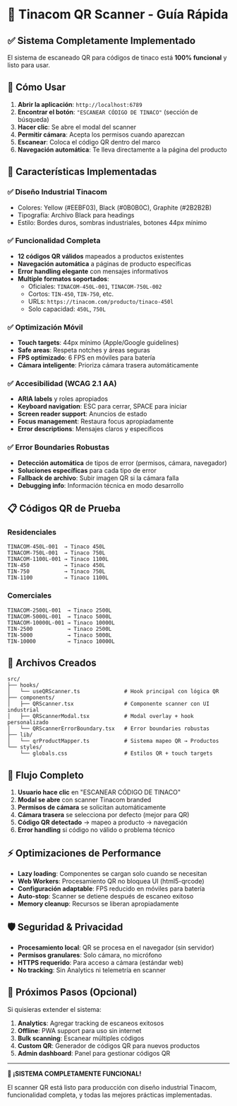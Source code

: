 # 🎯 Tinacom QR Scanner - Guía Rápida

## ✅ Sistema Completamente Implementado

El sistema de escaneado QR para códigos de tinaco está **100% funcional** y listo para usar.

## 🚀 Cómo Usar

1. **Abrir la aplicación**: `http://localhost:6789`
2. **Encontrar el botón**: `"ESCANEAR CÓDIGO DE TINACO"` (sección de búsqueda)
3. **Hacer clic**: Se abre el modal del scanner
4. **Permitir cámara**: Acepta los permisos cuando aparezcan
5. **Escanear**: Coloca el código QR dentro del marco
6. **Navegación automática**: Te lleva directamente a la página del producto

## 🎨 Características Implementadas

### ✅ Diseño Industrial Tinacom
- Colores: Yellow (#EEBF03), Black (#0B0B0C), Graphite (#2B2B2B)
- Tipografía: Archivo Black para headings
- Estilo: Bordes duros, sombras industriales, botones 44px mínimo

### ✅ Funcionalidad Completa
- **12 códigos QR válidos** mapeados a productos existentes
- **Navegación automática** a páginas de producto específicas
- **Error handling elegante** con mensajes informativos
- **Multiple formatos soportados**:
  - Oficiales: `TINACOM-450L-001`, `TINACOM-750L-002`
  - Cortos: `TIN-450`, `TIN-750`, etc.
  - URLs: `https://tinacom.com/producto/tinaco-450l`
  - Solo capacidad: `450L`, `750L`

### ✅ Optimización Móvil
- **Touch targets**: 44px mínimo (Apple/Google guidelines)
- **Safe areas**: Respeta notches y áreas seguras
- **FPS optimizado**: 6 FPS en móviles para batería
- **Cámara inteligente**: Prioriza cámara trasera automáticamente

### ✅ Accesibilidad (WCAG 2.1 AA)
- **ARIA labels** y roles apropiados  
- **Keyboard navigation**: ESC para cerrar, SPACE para iniciar
- **Screen reader support**: Anuncios de estado
- **Focus management**: Restaura focus apropiadamente
- **Error descriptions**: Mensajes claros y específicos

### ✅ Error Boundaries Robustas
- **Detección automática** de tipos de error (permisos, cámara, navegador)
- **Soluciones específicas** para cada tipo de error
- **Fallback de archivo**: Subir imagen QR si la cámara falla
- **Debugging info**: Información técnica en modo desarrollo

## 📋 Códigos QR de Prueba

### Residenciales
```
TINACOM-450L-001  → Tinaco 450L
TINACOM-750L-001  → Tinaco 750L  
TINACOM-1100L-001 → Tinaco 1100L
TIN-450           → Tinaco 450L
TIN-750           → Tinaco 750L
TIN-1100          → Tinaco 1100L
```

### Comerciales  
```
TINACOM-2500L-001  → Tinaco 2500L
TINACOM-5000L-001  → Tinaco 5000L
TINACOM-10000L-001 → Tinaco 10000L
TIN-2500           → Tinaco 2500L  
TIN-5000           → Tinaco 5000L
TIN-10000          → Tinaco 10000L
```

## 🔧 Archivos Creados

```
src/
├── hooks/
│   └── useQRScanner.ts              # Hook principal con lógica QR
├── components/  
│   ├── QRScanner.tsx                # Componente scanner con UI industrial
│   ├── QRScannerModal.tsx           # Modal overlay + hook personalizado  
│   └── QRScannerErrorBoundary.tsx   # Error boundaries robustas
├── lib/
│   └── qrProductMapper.ts           # Sistema mapeo QR → Productos
└── styles/
    └── globals.css                  # Estilos QR + touch targets
```

## 🎯 Flujo Completo

1. **Usuario hace clic** en "ESCANEAR CÓDIGO DE TINACO"
2. **Modal se abre** con scanner Tinacom branded
3. **Permisos de cámara** se solicitan automáticamente
4. **Cámara trasera** se selecciona por defecto (mejor para QR)
5. **Código QR detectado** → mapeo a producto → navegación
6. **Error handling** si código no válido o problema técnico

## ⚡ Optimizaciones de Performance

- **Lazy loading**: Componentes se cargan solo cuando se necesitan
- **Web Workers**: Procesamiento QR no bloquea UI (html5-qrcode)
- **Configuración adaptable**: FPS reducido en móviles para batería
- **Auto-stop**: Scanner se detiene después de escaneo exitoso
- **Memory cleanup**: Recursos se liberan apropiadamente

## 🛡️ Seguridad & Privacidad

- **Procesamiento local**: QR se procesa en el navegador (sin servidor)
- **Permisos granulares**: Solo cámara, no micrófono
- **HTTPS requerido**: Para acceso a cámara (estándar web)
- **No tracking**: Sin Analytics ni telemetría en scanner

## 🚀 Próximos Pasos (Opcional)

Si quisieras extender el sistema:

1. **Analytics**: Agregar tracking de escaneos exitosos
2. **Offline**: PWA support para uso sin internet
3. **Bulk scanning**: Escanear múltiples códigos  
4. **Custom QR**: Generador de códigos QR para nuevos productos
5. **Admin dashboard**: Panel para gestionar códigos QR

---

**🎉 ¡SISTEMA COMPLETAMENTE FUNCIONAL!**

El scanner QR está listo para producción con diseño industrial Tinacom, funcionalidad completa, y todas las mejores prácticas implementadas.